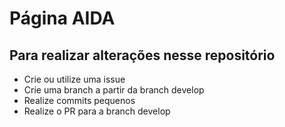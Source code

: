 # Página AIDA

## Para realizar alterações nesse repositório

- Crie ou utilize uma issue
- Crie uma branch a partir da branch develop
- Realize commits pequenos
- Realize o PR para a branch develop

